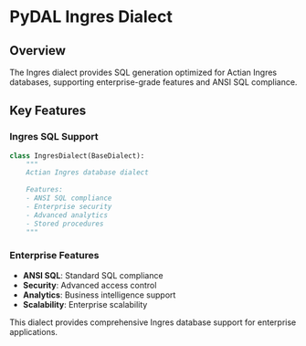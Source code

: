 # PyDAL Ingres Dialect

## Overview
The Ingres dialect provides SQL generation optimized for Actian Ingres databases, supporting enterprise-grade features and ANSI SQL compliance.

## Key Features

### Ingres SQL Support
```python
class IngresDialect(BaseDialect):
    """
    Actian Ingres database dialect
    
    Features:
    - ANSI SQL compliance
    - Enterprise security
    - Advanced analytics
    - Stored procedures
    """
```

### Enterprise Features
- **ANSI SQL**: Standard SQL compliance
- **Security**: Advanced access control
- **Analytics**: Business intelligence support
- **Scalability**: Enterprise scalability

This dialect provides comprehensive Ingres database support for enterprise applications.